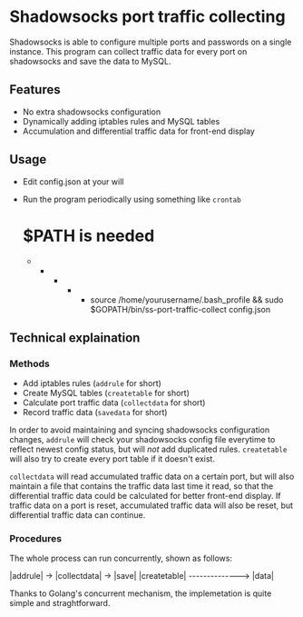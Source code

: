 # Shadowsocks port traffic collecting

Shadowsocks is able to configure multiple ports and passwords on a single instance. This program can collect traffic data for every port on shadowsocks and save the data to MySQL.

## Features

* No extra shadowsocks configuration
* Dynamically adding iptables rules and MySQL tables
* Accumulation and differential traffic data for front-end display

## Usage

* Edit config.json at your will
* Run the program periodically using something like `crontab`

    # $PATH is needed
    * * * * * source /home/yourusername/.bash_profile && sudo $GOPATH/bin/ss-port-traffic-collect config.json

## Technical explaination

### Methods

* Add iptables rules (`addrule` for short)
* Create MySQL tables (`createtable` for short)
* Calculate port traffic data (`collectdata` for short)
* Record traffic data (`savedata` for short)

In order to avoid maintaining and syncing shadowsocks configuration changes, `addrule` will check your shadowsocks config file everytime to reflect newest config status, but will *not* add duplicated rules. `createtable` will also try to create every port table if it doesn't exist.

`collectdata` will read accumulated traffic data on a certain port, but will also maintain a file that contains the traffic data last time it read, so that the differential traffic data could be calculated for better front-end display. If traffic data on a port is reset, accumulated traffic data will also be reset, but differential traffic data can continue.

### Procedures

The whole process can run concurrently, shown as follows:

|addrule| -> |collectdata| -> |save|
|createtable| --------------> |data|

Thanks to Golang's concurrent mechanism, the implemetation is quite simple and straghtforward.
